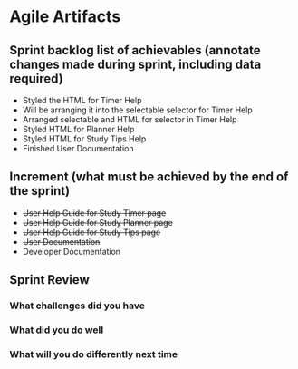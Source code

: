 # Agile Artifacts 

## Sprint backlog list of achievables (annotate changes made during sprint, including data required)
 - Styled the HTML for Timer Help
 - Will be arranging it into the selectable selector for Timer Help
 - Arranged selectable and HTML for selector in Timer Help 
 - Styled HTML for Planner Help
 - Styled HTML for Study Tips Help
 - Finished User Documentation

## Increment (what must be achieved by the end of the sprint)
- ~~User Help Guide for Study Timer page~~
- ~~User Help Guide for Study Planner page~~
- ~~User Help Guide for Study Tips page~~
- ~~User Documentation~~ 
- Developer Documentation


## Sprint Review 
### What challenges did you have

### What did you do well

### What will you do differently next time
